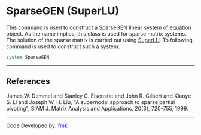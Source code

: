# SparseGEN (SuperLU)

This command is used to construct a SparseGEN linear system of
equation object. As the name implies, this class is used for sparse
matrix systems. The solution of the sparse matrix is carried out using
<a href="http://crd.lbl.gov/~xiaoye/SuperLU/">SuperLU</a>. To following
command is used to construct such a system:</p>

```tcl
system SparseGEN
```

<hr />

## References
<p>James W. Demmel and Stanley C. Eisenstat and John R. Gilbert and
Xiaoye S. Li and Joseph W. H. Liu, "A supernodal approach to sparse
partial pivoting", SIAM J. Matrix Analysis and Applications, 20(3),
720-755, 1999.</p>
<hr />

<p>Code Developed by: <span style="color:blue">fmk</span></p>
